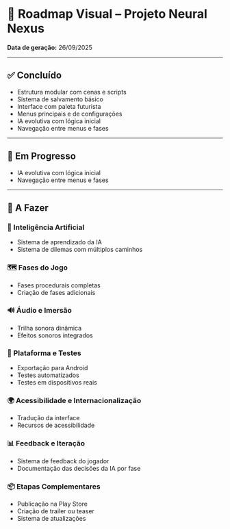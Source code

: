 # 🧭 Roadmap Visual – Projeto Neural Nexus

**Data de geração:** 26/09/2025

---

## ✅ Concluído
- Estrutura modular com cenas e scripts
- Sistema de salvamento básico
- Interface com paleta futurista
- Menus principais e de configurações
- IA evolutiva com lógica inicial
- Navegação entre menus e fases

---

## 🚧 Em Progresso
- IA evolutiva com lógica inicial
- Navegação entre menus e fases

---

## 📌 A Fazer

### 🧠 Inteligência Artificial
- Sistema de aprendizado da IA
- Sistema de dilemas com múltiplos caminhos

### 🗺️ Fases do Jogo
- Fases procedurais completas
- Criação de fases adicionais

### 🔊 Áudio e Imersão
- Trilha sonora dinâmica
- Efeitos sonoros integrados

### 📱 Plataforma e Testes
- Exportação para Android
- Testes automatizados
- Testes em dispositivos reais

### 🌍 Acessibilidade e Internacionalização
- Tradução da interface
- Recursos de acessibilidade

### 📊 Feedback e Iteração
- Sistema de feedback do jogador
- Documentação das decisões da IA por fase

### 📦 Etapas Complementares
- Publicação na Play Store
- Criação de trailer ou teaser
- Sistema de atualizações
